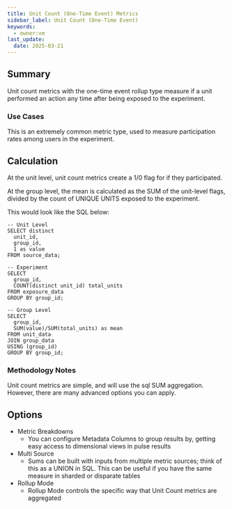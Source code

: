 ```yaml
---
title: Unit Count (One-Time Event) Metrics
sidebar_label: Unit Count (One-Time Event)
keywords:
  - owner:vm
last_update:
  date: 2025-03-21
---
```


## Summary

Unit count metrics with the one-time event rollup type measure if a unit performed an action any time after being exposed to the experiment.

### Use Cases

This is an extremely common metric type, used to measure participation rates among users in the experiment.

## Calculation

At the unit level, unit count metrics create a 1/0 flag for if they participated.

At the group level, the mean is calculated as the SUM of the unit-level flags, divided by the count of UNIQUE UNITS exposed to the experiment.

This would look like the SQL below:

```
-- Unit Level
SELECT distinct
  unit_id,
  group_id,
  1 as value
FROM source_data;

-- Experiment
SELECT
  group_id,
  COUNT(distinct unit_id) total_units
FROM exposure_data
GROUP BY group_id;

-- Group Level
SELECT
  group_id,
  SUM(value)/SUM(total_units) as mean
FROM unit_data
JOIN group_data
USING (group_id)
GROUP BY group_id;
```

### Methodology Notes

Unit count metrics are simple, and will use the sql SUM aggregation. However, there are many advanced options you can apply.

## Options

- Metric Breakdowns
  - You can configure Metadata Columns to group results by, getting easy access to dimensional views in pulse results
- Multi Source
  - Sums can be built with inputs from multiple metric sources; think of this as a UNION in SQL. This can be useful if you have the same measure in sharded or disparate tables
- Rollup Mode
  - Rollup Mode controls the specific way that Unit Count metrics are aggregated
